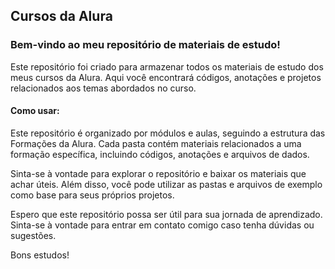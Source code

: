 ## Cursos da Alura

### Bem-vindo ao meu repositório de materiais de estudo!

Este repositório foi criado para armazenar todos os materiais de estudo dos meus cursos da Alura. Aqui você encontrará códigos, anotações e projetos relacionados aos temas abordados no curso.

#### Como usar:

Este repositório é organizado por módulos e aulas, seguindo a estrutura das Formações da Alura. Cada pasta contém materiais relacionados a uma formação específica, incluindo códigos, anotações e arquivos de dados.

Sinta-se à vontade para explorar o repositório e baixar os materiais que achar úteis. Além disso, você pode utilizar as pastas e arquivos de exemplo como base para seus próprios projetos.

Espero que este repositório possa ser útil para sua jornada de aprendizado. 
Sinta-se à vontade para entrar em contato comigo caso tenha dúvidas ou sugestões.

Bons estudos!
